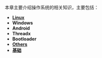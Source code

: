 本章主要介绍操作系统的相关知识，主要包括：
+ **[Linux](https://github.com/lowkeyway/Embedded/tree/master/Software/OS/Linux)**
+ **Windows**
+ **Android**
+ **Threadx**
+ **Bootloader**
+ **[Others](https://github.com/lowkeyway/Embedded/tree/master/Software/OS/Others)**
+ **[基础](https://github.com/lowkeyway/Embedded/blob/master/Software/OS/%E5%9F%BA%E7%A1%80.md)**
